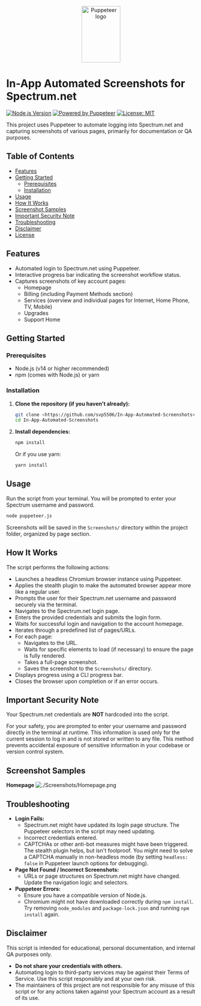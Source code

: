 <p align="center">
  <a href="https://pptr.dev/">
    <img src="https://user-images.githubusercontent.com/10379601/29446482-04f7036a-841f-11e7-9872-91d1fc2ea683.png" alt="Puppeteer logo" width="103" height="150">
  </a>
</p>

# In-App Automated Screenshots for Spectrum.net

[![Node.js Version](https://img.shields.io/badge/Node.js-%3E%3D14-brightgreen.svg)](https://nodejs.org/)
[![Powered by Puppeteer](https://img.shields.io/badge/powered%20by-Puppeteer-24A770.svg?logo=Puppeteer)](https://pptr.dev/)
[![License: MIT](https://img.shields.io/badge/License-MIT-yellow.svg)](LICENSE)

This project uses Puppeteer to automate logging into Spectrum.net and capturing screenshots of various pages, primarily for documentation or QA purposes.

## Table of Contents

- [Features](#features)
- [Getting Started](#getting-started)
  - [Prerequisites](#prerequisites)
  - [Installation](#installation)
- [Usage](#usage)
- [How It Works](#how-it-works)
- [Screenshot Samples](#screenshot-samples)
- [Important Security Note](#important-security-note)
- [Troubleshooting](#troubleshooting)
- [Disclaimer](#disclaimer)
- [License](#license)

## Features

-   Automated login to Spectrum.net using Puppeteer.
-   Interactive progress bar indicating the screenshot workflow status.
-   Captures screenshots of key account pages:
    -   Homepage
    -   Billing (including Payment Methods section)
    -   Services (overview and individual pages for Internet, Home Phone, TV, Mobile)
    -   Upgrades
    -   Support Home

## Getting Started

### Prerequisites

-   Node.js (v14 or higher recommended)
-   npm (comes with Node.js) or yarn

### Installation

1.  **Clone the repository (if you haven't already):**
    ```sh
    git clone <https://github.com/svp5506/In-App-Automated-Screenshots>
    cd In-App-Automated-Screenshots
    ```

2.  **Install dependencies:**
    ```sh
    npm install
    ```
    Or if you use yarn:
    ```sh
    yarn install
    ```

## Usage

Run the script from your terminal. You will be prompted to enter your Spectrum username and password.

```sh
node puppeteer.js
````

Screenshots will be saved in the `Screenshots/` directory within the project folder, organized by page section.

## How It Works

The script performs the following actions:

  - Launches a headless Chromium browser instance using Puppeteer.
  - Applies the stealth plugin to make the automated browser appear more like a regular user.
  - Prompts the user for their Spectrum.net username and password securely via the terminal.
  - Navigates to the Spectrum.net login page.
  - Enters the provided credentials and submits the login form.
  - Waits for successful login and navigation to the account homepage.
  - Iterates through a predefined list of pages/URLs.
  - For each page:
      - Navigates to the URL.
      - Waits for specific elements to load (if necessary) to ensure the page is fully rendered.
      - Takes a full-page screenshot.
      - Saves the screenshot to the `Screenshots/` directory.
  - Displays progress using a CLI progress bar.
  - Closes the browser upon completion or if an error occurs.

## Important Security Note

Your Spectrum.net credentials are **NOT** hardcoded into the script.

For your safety, you are prompted to enter your username and password directly in the terminal at runtime. This information is used only for the current session to log in and is not stored or written to any file. This method prevents accidental exposure of sensitive information in your codebase or version control system.

## Screenshot Samples

**Homepage**
![./Screenshots/Homepage.png](https://github.com/svp5506/In-App-Automated-Screenshots/blob/main/Screenshots/Homepage.png)


## Troubleshooting

  - **Login Fails:**
      - Spectrum.net might have updated its login page structure. The Puppeteer selectors in the script may need updating.
      - Incorrect credentials entered.
      - CAPTCHAs or other anti-bot measures might have been triggered. The stealth plugin helps, but isn't foolproof. You might need to solve a CAPTCHA manually in non-headless mode (by setting `headless: false` in Puppeteer launch options for debugging).
  - **Page Not Found / Incorrect Screenshots:**
      - URLs or page structures on Spectrum.net might have changed. Update the navigation logic and selectors.
  - **Puppeteer Errors:**
      - Ensure you have a compatible version of Node.js.
      - Chromium might not have downloaded correctly during `npm install`. Try removing `node_modules` and `package-lock.json` and running `npm install` again.


## Disclaimer

This script is intended for educational, personal documentation, and internal QA purposes only.

  - **Do not share your credentials with others.**
  - Automating login to third-party services may be against their Terms of Service. Use this script responsibly and at your own risk.
  - The maintainers of this project are not responsible for any misuse of this script or for any actions taken against your Spectrum account as a result of its use.
